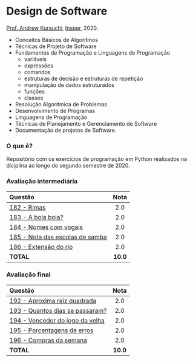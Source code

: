 # Design de Software
[Prof. Andrew Kurauchi](https://github.com/toshikurauchi), [Insper](https://github.com/Insper), 2020.

- Conceitos Básicos de Algoritmos
- Técnicas de Projeto de Software
- Fundamentos de Programação e Linguagens de Programação
  - variáveis
  - expressões
  - comandos
  - estruturas de decisão e estruturas de repetição
  - manipulação de dados estruturados
  - funções
  - classes
- Resolução Algorítmica de Problemas
- Desenvolvimento de Programas
- Linguagens de Programação
- Técnicas de Planejamento e Gerenciamento de Software
- Documentação de projetos de Software.

### O que é?
Repositório com os exercícios de programação em Python realizados na diciplina ao longo do segundo semestre de 2020.

### Avaliação intermediária

| Questão                                                                     |   Nota   |
|:----------------------------------------------------------------------------|:--------:|
| [182 - Rimas](source/182-Rimas.py)                                          |    2.0   |
| [183 - A boia boia?](source/183-A_boia_boia.py)                             |    2.0   |
| [184 - Nomes com vogais](source/184-Nomes_com_vogais.py)                    |    2.0   |
| [185 - Nota das escolas de samba](source/185-Notas_das_escolas_de_samba.py) |    2.0   |
| [186 - Extensão do rio](source/186-Extensão_do_rio.py)                      |    2.0   |
| **TOTAL**                                                                   | **10.0** |

### Avaliação final

| Questão                                                                    |   Nota   |
|:---------------------------------------------------------------------------|:--------:|
| [192 - Aproxima raiz quadrada](source/192-Aproxima_raiz_quadrada.py)       |    2.0   |
| [193 - Quantos dias se passaram?](source/193-Quantos_dias_se_passaram.py)  |    2.0   |
| [194 - Vencedor do jogo da velha](source/194-Vencedor_do_jogo_da_velha.py) |    2.0   |
| [195 - Porcentagens de erros](source/195-Porcentagens_de_erros.py)         |    2.0   |
| [196 - Compras da semana](source/196-Compras_da_semana.py)                 |    2.0   |
| **TOTAL**                                                                  | **10.0** |

